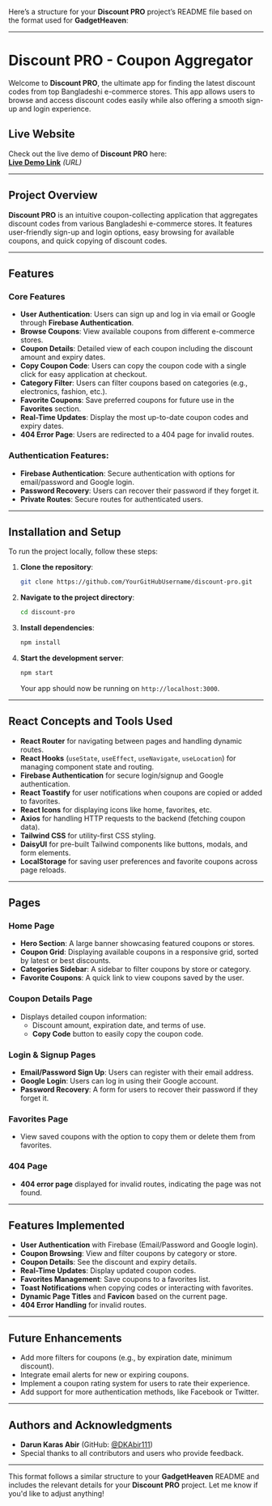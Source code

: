 Here’s a structure for your **Discount PRO** project’s README file based on the format used for **GadgetHeaven**:

---

# **Discount PRO** - Coupon Aggregator

Welcome to **Discount PRO**, the ultimate app for finding the latest discount codes from top Bangladeshi e-commerce stores. This app allows users to browse and access discount codes easily while also offering a smooth sign-up and login experience.

## Live Website

Check out the live demo of **Discount PRO** here:  
**[Live Demo Link](#)** *(URL)*

---

## Project Overview

**Discount PRO** is an intuitive coupon-collecting application that aggregates discount codes from various Bangladeshi e-commerce stores. It features user-friendly sign-up and login options, easy browsing for available coupons, and quick copying of discount codes.

---

## Features

### Core Features
- **User Authentication**: Users can sign up and log in via email or Google through **Firebase Authentication**.
- **Browse Coupons**: View available coupons from different e-commerce stores.
- **Coupon Details**: Detailed view of each coupon including the discount amount and expiry dates.
- **Copy Coupon Code**: Users can copy the coupon code with a single click for easy application at checkout.
- **Category Filter**: Users can filter coupons based on categories (e.g., electronics, fashion, etc.).
- **Favorite Coupons**: Save preferred coupons for future use in the **Favorites** section.
- **Real-Time Updates**: Display the most up-to-date coupon codes and expiry dates.
- **404 Error Page**: Users are redirected to a 404 page for invalid routes.

### **Authentication Features:**
- **Firebase Authentication**: Secure authentication with options for email/password and Google login.
- **Password Recovery**: Users can recover their password if they forget it.
- **Private Routes**: Secure routes for authenticated users.

---

## Installation and Setup

To run the project locally, follow these steps:

1. **Clone the repository**:
   ```bash
   git clone https://github.com/YourGitHubUsername/discount-pro.git
   ```

2. **Navigate to the project directory**:
   ```bash
   cd discount-pro
   ```

3. **Install dependencies**:
   ```bash
   npm install
   ```

4. **Start the development server**:
   ```bash
   npm start
   ```

   Your app should now be running on `http://localhost:3000`.

---

## React Concepts and Tools Used

- **React Router** for navigating between pages and handling dynamic routes.
- **React Hooks** (`useState`, `useEffect`, `useNavigate`, `useLocation`) for managing component state and routing.
- **Firebase Authentication** for secure login/signup and Google authentication.
- **React Toastify** for user notifications when coupons are copied or added to favorites.
- **React Icons** for displaying icons like home, favorites, etc.
- **Axios** for handling HTTP requests to the backend (fetching coupon data).
- **Tailwind CSS** for utility-first CSS styling.
- **DaisyUI** for pre-built Tailwind components like buttons, modals, and form elements.
- **LocalStorage** for saving user preferences and favorite coupons across page reloads.

---

## Pages

### Home Page

- **Hero Section**: A large banner showcasing featured coupons or stores.
- **Coupon Grid**: Displaying available coupons in a responsive grid, sorted by latest or best discounts.
- **Categories Sidebar**: A sidebar to filter coupons by store or category.
- **Favorite Coupons**: A quick link to view coupons saved by the user.

### Coupon Details Page

- Displays detailed coupon information:
  - Discount amount, expiration date, and terms of use.
  - **Copy Code** button to easily copy the coupon code.

### Login & Signup Pages

- **Email/Password Sign Up**: Users can register with their email address.
- **Google Login**: Users can log in using their Google account.
- **Password Recovery**: A form for users to recover their password if they forget it.

### Favorites Page

- View saved coupons with the option to copy them or delete them from favorites.

### 404 Page

- **404 error page** displayed for invalid routes, indicating the page was not found.

---

## Features Implemented

- **User Authentication** with Firebase (Email/Password and Google login).
- **Coupon Browsing**: View and filter coupons by category or store.
- **Coupon Details**: See the discount and expiry details.
- **Real-Time Updates**: Display updated coupon codes.
- **Favorites Management**: Save coupons to a favorites list.
- **Toast Notifications** when copying codes or interacting with favorites.
- **Dynamic Page Titles** and **Favicon** based on the current page.
- **404 Error Handling** for invalid routes.

---

## Future Enhancements

- Add more filters for coupons (e.g., by expiration date, minimum discount).
- Integrate email alerts for new or expiring coupons.
- Implement a coupon rating system for users to rate their experience.
- Add support for more authentication methods, like Facebook or Twitter.

---

## Authors and Acknowledgments

- **Darun Karas Abir** (GitHub: [@DKAbir111](https://github.com/DKAbir111))
- Special thanks to all contributors and users who provide feedback.

---

This format follows a similar structure to your **GadgetHeaven** README and includes the relevant details for your **Discount PRO** project. Let me know if you'd like to adjust anything!